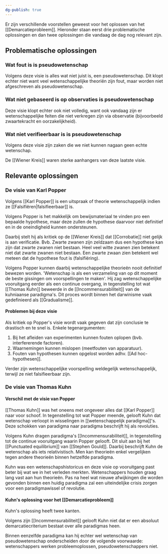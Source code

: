 ```yaml
---
dg-publish: true
---
```

Er zijn verschillende voorstellen geweest voor het oplossen van het [[Demarcatieprobleem]]. Hieronder staan eerst drie problematische oplossingen en dan twee oplossingen die vandaag de dag nog relevant zijn.

## Problematische oplossingen
### Wat fout is is pseudowetenschap
Volgens deze visie is alles wat niet juist is, een pseudowetenschap. Dit klopt echter niet want veel wetenschappelijke theoriën zijn fout, maar worden niet afgeschreven als pseudowetenschap.

### Wat niet gebaseerd is op observaties is pseudowetenschap
Deze visie klopt echter ook niet volledig, want ook vandaag zijn er wetenschappelijke feiten die niet verkregen zijn via observatie (bijvoorbeeld zwaartekracht en oorzakelijkheid).

### Wat niet verifieerbaar is is pseudowetenschap
Volgens deze visie zijn zaken die we niet kunnen nagaan geen echte wetenschap.

De [[Wiener Kreis]] waren sterke aanhangers van deze laatste visie.

## Relevante oplossingen
### De visie van Karl Popper
Volgens [[Karl Popper]] is een uitspraak of theorie wetenschappelijk indien ze [[Falsifiëren|falsifieerbaar]] is.

Volgens Popper is het makkelijk om bewijsmateriaal te vinden pro een bepaalde hypothese, maar deze zullen de hypothese daarvoor niet definitief en in de oneindigheid kunnen ondersteunen. 

Daarbij stelt hij als kritiek op de [[Wiener Kreis]] dat [[Corrobatie]] niet gelijk is aan verificatie. Bvb. Zwarte zwanen zijn zeldzaam dus een hypothese kan zijn dat zwarte zwanen niet bestaan. Heel veel witte zwanen zien betekent niet dat zwarte zwanen niet bestaan. Een zwarte zwaan zien betekent wel meteen dat de hypothese fout is (falsifiëring).

Volgens Popper kunnen daarbij wetenschappelijke theorieën nooit definitief bewezen worden. 'Wetenschap is als een verzameling van op dit moment de beste gissingen om voorspellingen te maken'. Hij zag wetenschappelijke vooruitgang eerder als een continue overgang, in tegenstelling tot wat [[Thomas Kuhn]] beweerde in de [[Incommensurabiliteit]] van de kuhniaanse paradigma's. Dit proces wordt binnen het darwinisme vaak gedefinieerd als [[Gradualisme]].

#### Problemen bij deze visie
Als kritiek op Popper's visie wordt vaak gegeven dat zijn conclusie te drastisch en te snel is. Enkele tegenargumenten:
1. Bij het afleiden van experimenten kunnen fouten oplopen (bvb. interfererende factoren).
2. Waarnemingen kunnen mislopen (meetfouten van apparatuur).
3. Fouten van hypothesen kunnen opgelost worden adhv. [[Ad hoc-hypothesen]].

Verder zijn wetenschappelijke voorspelling weldegelijk wetenschappelijk, terwijl ze niet falsifieerbaar zijn.

### De visie van Thomas Kuhn
#### Verschil met de visie van Popper
[[Thomas Kuhn]] was het oneens met ongeveer alles dat [[Karl Popper]] naar voor schoof. In tegenstelling tot wat Popper meende, gelooft Kuhn dat wetenschap verloopt in wisselingen in [[wetenschappelijk paradigma]]'s. Deze schokken van paradigma naar paradigma beschrijft hij als revoluties.

Volgens Kuhn dragen paradigma's [[Incommensurabiliteit]], in tegenstelling tot de continue vooruitgang waarin Popper gelooft. Dit sluit aan bij het [[Punctuated equilibrium]] van [[Stephen Gould]]. Daarbij beschrijft Kuhn de wetenschap als iets relativistisch. Men kan theorieën enkel vergelijken tegen andere theorieën binnen hetzelfde paradigma.

Kuhn was een wetenschapshistoricus en deze visie op vooruitgang past beter bij wat we in het verleden merkten. Wetenschappers houden graag lang vast aan hun theorieën. Pas na heel wat nieuwe afwijkingen die worden gevonden binnen een huidig paradigma zal een uiteindelijke crisis zorgen voor een paradigmawissel of revolutie.

#### Kuhn's oplossing voor het [[Demarcatieprobleem]] 
Kuhn's oplossing heeft twee kanten.

Volgens zijn [[Incommensurabiliteit]] gelooft Kuhn niet dat er een absoluut demarcatiecriterium bestaat over alle paradigmas heen.

Binnen eenzelfde paradigma kan hij echter wel wetenschap van pseudowetenschap onderscheiden door de volgende voorwaarde: wetenschappers werken probleemoplossen, pseudowetenschappers niet.
